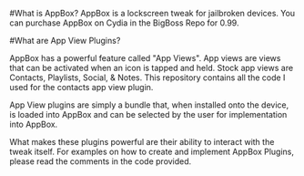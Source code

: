 #What is AppBox?
AppBox is a lockscreen tweak for jailbroken devices. You can purchase AppBox on Cydia in the BigBoss Repo for 0.99.

#What are App View Plugins?

AppBox has a powerful feature called "App Views". App views are views that can be activated when an icon is tapped and held. Stock app views are Contacts, Playlists, Social, & Notes. This repository contains all the code I used for the contacts app view plugin.

App View plugins are simply a bundle that, when installed onto the device, is loaded into AppBox and can be selected by the user for implementation into AppBox.

What makes these plugins powerful are their ability to interact with the tweak itself. For examples on how to create and implement AppBox Plugins, please read the comments in the code provided.